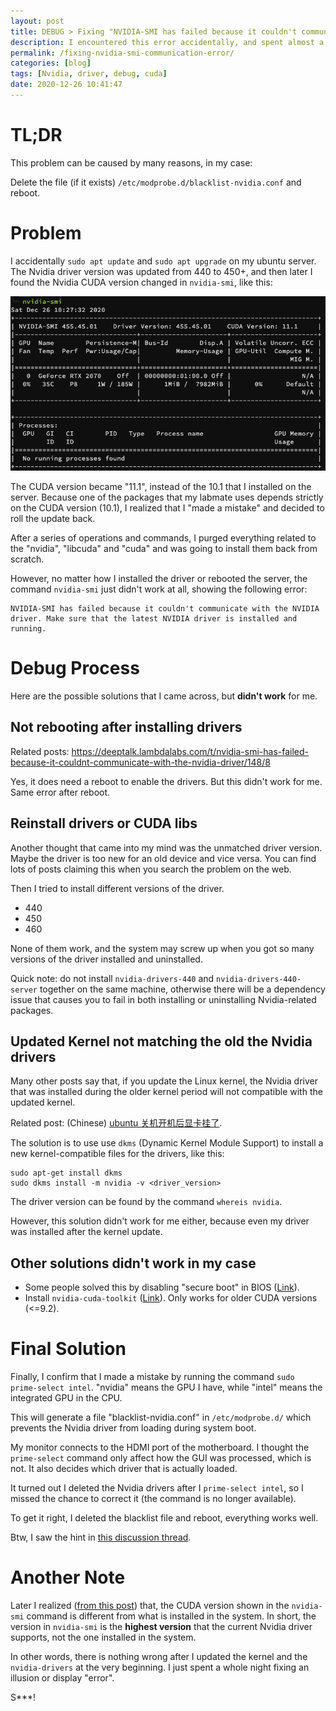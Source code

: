 ```yaml
---
layout: post
title: DEBUG > Fixing "NVIDIA-SMI has failed because it couldn't communicate with the NVIDIA driver"
description: I encountered this error accidentally, and spent almost a night to find a solution (actually very simple).
permalink: /fixing-nvidia-smi-communication-error/
categories: [blog]
tags: [Nvidia, driver, debug, cuda]
date: 2020-12-26 10:41:47
---
```


# TL;DR

This problem can be caused by many reasons, in my case:

Delete the file (if it exists) `/etc/modprobe.d/blacklist-nvidia.conf` and reboot.

# Problem

I accidentally `sudo apt update` and `sudo apt upgrade` on my ubuntu server. The Nvidia driver version was updated from 440 to 450+, and then later I found the Nvidia CUDA version changed in `nvidia-smi`, like this:

![img](../assets/post-img/fixing-nvidia-smi-communication-error/nvidia-smi-normal.png "nvidia-smi-normal")

The CUDA version became "11.1", instead of the 10.1 that I installed on the server. Because one of the packages that my labmate uses depends strictly on the CUDA version (10.1), I realized that I "made a mistake" and decided to roll the update back.

After a series of operations and commands, I purged everything related to the "nvidia", "libcuda" and "cuda" and was going to install them back from scratch.

However, no matter how I installed the driver or rebooted the server, the command `nvidia-smi` just didn't work at all, showing the following error:

```shell
NVIDIA-SMI has failed because it couldn't communicate with the NVIDIA driver. Make sure that the latest NVIDIA driver is installed and running.
```

# Debug Process

Here are the possible solutions that I came across, but **didn't work** for me.

## Not rebooting after installing drivers

Related posts: <https://deeptalk.lambdalabs.com/t/nvidia-smi-has-failed-because-it-couldnt-communicate-with-the-nvidia-driver/148/8>

Yes, it does need a reboot to enable the drivers. But this didn't work for me. Same error after reboot.

## Reinstall drivers or CUDA libs

Another thought that came into my mind was the unmatched driver version. Maybe the driver is too new for an old device and vice versa. You can find lots of posts claiming this when you search the problem on the web.

Then I tried to install different versions of the driver.

-   440
-   450
-   460

None of them work, and the system may screw up when you got so many versions of the driver installed and uninstalled.

Quick note: do not install `nvidia-drivers-440` and `nvidia-drivers-440-server` together on the same machine, otherwise there will be a dependency issue that causes you to fail in both installing or uninstalling Nvidia-related packages.

## Updated Kernel not matching the old the Nvidia drivers

Many other posts say that, if you update the Linux kernel, the Nvidia driver that was installed during the older kernel period will not compatible with the updated kernel.

Related post: (Chinese) [ubuntu 关机开机后显卡挂了](https://www.jianshu.com/p/3cedce05a481).

The solution is to use use `dkms` (Dynamic Kernel Module Support) to install a new kernel-compatible files for the drivers, like this:

```shell
sudo apt-get install dkms
sudo dkms install -m nvidia -v <driver_version>
```

The driver version can be found by the command `whereis nvidia`.

However, this solution didn't work for me either, because even my driver was installed after the kernel update.

## Other solutions didn't work in my case

-   Some people solved this by disabling "secure boot" in BIOS ([Link](https://forums.developer.nvidia.com/t/nvidia-smi-has-failed-because-it-couldnt-communicate-with-the-nvidia-driver/70706/6)).
-   Install `nvidia-cuda-toolkit` ([Link](https://askubuntu.com/a/1129265)). Only works for older CUDA versions (<=9.2).

# Final Solution

Finally, I confirm that I made a mistake by running the command `sudo prime-select intel`. "nvidia" means the GPU I have, while "intel" means the integrated GPU in the CPU.

This will generate a file "blacklist-nvidia.conf" in `/etc/modprobe.d/` which prevents the Nvidia driver from loading during system boot.

My monitor connects to the HDMI port of the motherboard. I thought the `prime-select` command only affect how the GUI was processed, which is not. It also decides which driver that is actually loaded.

It turned out I deleted the Nvidia drivers after I `prime-select intel`, so I missed the chance to correct it (the command is no longer available).

To get it right, I deleted the blacklist file and reboot, everything works well.

Btw, I saw the hint in [this discussion thread](https://forums.developer.nvidia.com/t/nvidia-smi-has-failed-because-it-couldnt-communicate-with-the-nvidia-driver/70706/4).

# Another Note

Later I realized ([from this post](https://stackoverflow.com/questions/53422407/different-cuda-versions-shown-by-nvcc-and-nvidia-smi)) that, the CUDA version shown in the `nvidia-smi` command is different from what is installed in the system. In short, the version in `nvidia-smi` is the **highest version** that the current Nvidia driver supports, not the one installed in the system.

In other words, there is nothing wrong after I updated the kernel and the `nvidia-drivers` at the very beginning. I just spent a whole night fixing an illusion or display "error".

S\*\*\*!
